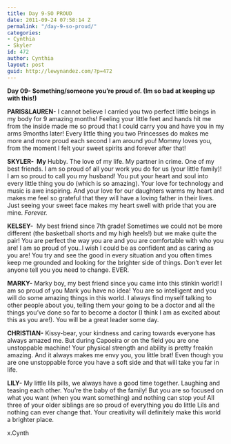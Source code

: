 ```yaml
---
title: Day 9-SO PROUD
date: 2011-09-24 07:58:14 Z
permalink: "/day-9-so-proud/"
categories:
- Cynthia
- Skyler
id: 472
author: Cynthia
layout: post
guid: http://lewynandez.com/?p=472
---
```


**Day 09- Something/someone you’re proud of. (Im so bad at keeping up with this!)**

<a href="http://i0.wp.com/lewynandez.com/wp-content/uploads/2011/09/Love.jpg" rel="lightbox[472]"><img class="aligncenter size-large wp-image-474" title="Love" src="http://i0.wp.com/lewynandez.com/wp-content/uploads/2011/09/Love-1024x376.jpg?fit=645%2C236" alt="" srcset="http://i0.wp.com/lewynandez.com/wp-content/uploads/2011/09/Love.jpg?resize=1024%2C376 1024w, http://i0.wp.com/lewynandez.com/wp-content/uploads/2011/09/Love.jpg?resize=300%2C110 300w, http://i0.wp.com/lewynandez.com/wp-content/uploads/2011/09/Love.jpg?w=1586 1586w" sizes="(max-width: 645px) 100vw, 645px" data-recalc-dims="1" /></a>**PARIS&LAUREN-** I cannot believe I carried you two perfect little beings in my body for 9 amazing months! Feeling your little feet and hands hit me from the inside made me so proud that I could carry you and have you in my arms 9months later! Every little thing you two Princesses do makes me more and more proud each second I am around you! Mommy loves you, from the moment I felt your sweet spirits and forever after that!

**SKYLER-  **M**y** Hubby. The love of my life. My partner in crime. One of my best friends. I am so proud of all your work you do for us (your little family)! I am so proud to call you my husband! You put your heart and soul into every little thing you do (which is so amazing). Your love for technology and music is awe inspiring. And your love for our daughters warms my heart and makes me feel so grateful that they will have a loving father in their lives. Just seeing your sweet face makes my heart swell with pride that you are mine. _Forever._

**KELSEY-**  My best friend since 7th grade! Sometimes we could not be more different (the basketball shorts and my high heels!) but we make quite the pair! You are perfect the way you are and you are comfortable with who you are! I am so proud of you..I wish I could be as confident and as caring as you are! You try and see the good in every situation and you often times keep me grounded and looking for the brighter side of things. Don&#8217;t ever let anyone tell you you need to change. EVER.

**MARKY-** Marky boy, my best friend since you came into this stinkin world! I am so proud of you Mark you have no idea! You are so intelligent and you will do some amazing things in this world. I always find myself talking to other people about you, telling them your going to be a doctor and all the things you&#8217;ve done so far to become a doctor (I think I am as excited about this as you are!). You will be a great leader some day.

**CHRISTIAN-** Kissy-bear, your kindness and caring towards everyone has always amazed me. But during Capoeira or on the field you are one unstoppable machine! Your physical strength and ability is pretty freakin amazing. And it always makes me envy you, you little brat! Even though you are one unstoppable force you have a soft side and that will take you far in life.

**LILY-** My little lils pills, we always have a good time together. Laughing and teasing each other. You&#8217;re the baby of the family! But you are so focused on what you want (when you want something) and nothing can stop you! All three of your older siblings are so proud of everything you do little Lils and nothing can ever change that. Your creativity will definitely make this world a brighter place.

x.Cynth